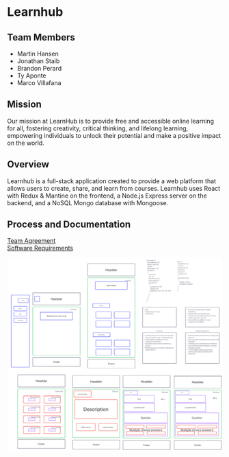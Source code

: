 # Learnhub

## Team Members

- Martin Hansen
- Jonathan Staib
- Brandon Perard
- Ty Aponte
- Marco Villafana

## Mission

Our mission at LearnHub is to provide free and accessible online learning for all, fostering creativity, critical thinking, and lifelong learning, empowering individuals to unlock their potential and make a positive impact on the world.

## Overview

Learnhub is a full-stack application created to provide a web platform that allows users to create, share, and learn from courses. Learnhub uses React with Redux & Mantine on the frontend, a Node.js Express server on the backend, and a NoSQL Mongo database with Mongoose.

## Process and Documentation

[Team Agreement](./team-agreement.md)  
[Software Requirements](./software-requirements)  

![Learnhub UML](./public/LearnhubUML.png)
